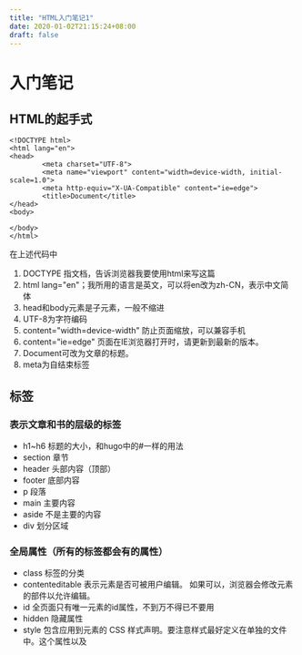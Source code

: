 ```yaml
---
title: "HTML入门笔记1"
date: 2020-01-02T21:15:24+08:00
draft: false
---
```


# 入门笔记
## HTML的起手式
```
<!DOCTYPE html>
<html lang="en">
<head>
        <meta charset="UTF-8">
        <meta name="viewport" content="width=device-width, initial-scale=1.0">
        <meta http-equiv="X-UA-Compatible" content="ie=edge">
        <title>Document</title>
</head>
<body>

</body>
</html>
```
在上述代码中
1. DOCTYPE 指文档，告诉浏览器我要使用html来写这篇
2. html lang="en"；我所用的语言是英文，可以将en改为zh-CN，表示中文简体
3. head和body元素是子元素，一般不缩进
4. UTF-8为字符编码
5. content="width=device-width" 防止页面缩放，可以兼容手机
6. content="ie=edge" 页面在IE浏览器打开时，请更新到最新的版本。
7. Document可改为文章的标题。
8. meta为自结束标签

## 标签
### 表示文章和书的层级的标签
* h1~h6 标题的大小，和hugo中的#一样的用法
* section 章节
* header 头部内容（顶部）
* footer 底部内容
* p       段落
* main  主要内容
* aside 不是主要的内容
* div 划分区域

### 全局属性（所有的标签都会有的属性）
* class  标签的分类
* contenteditable   表示元素是否可被用户编辑。 如果可以，浏览器会修改元素的部件以允许编辑。
* id 全页面只有唯一元素的id属性，不到万不得已不要用
* hidden  隐藏属性
* style  包含应用到元素的 CSS 样式声明。要注意样式最好定义在单独的文件中。这个属性以及 <style> 元素的主要目的是快速装饰。例如用于测试目的。
* tabindex 指示其元素是否可以聚焦，以及它是否/在何处参与顺序键盘导航（通常使用Tab键，因此得名）
* title 用来显示不完整的内容，一般配合省略号使用
  
## 常用内容标签
* ol+li 标签 指得是有序的列表
```
<ol>
    <li>你好</li>
    <li>我是xxx</li>
</ol>
```
* ul+li 标签 指无序列表
```
<ul>
    <li>小美</li>
    <li>小中</li>
    <li>小李</li>
</ul>
```
* dl+dt+dd  定义性列表，dt是被定义的内容，dd是对定义的描述
```
<dl>
    <dt>小美</dt>
    <dd>是个大美女</dd>
    <dt>小中</dt>
    <dd>是个大帅哥</dd>
</dl>
```
* pre 表示预定义格式文本。在该元素中的文本通常按照原文件中的编排，以等宽字体的形式展现出来，文本中的空白符（比如空格和换行符）都会显示出来。(紧跟在 <pre> 开始标签后的换行符也会被省略)
* code  用来报过代码，code内的字体是等宽的
```
<pre>
    <code>
    hello
    today is very well
    </code>
</pre>
```
* br 换行
* hr 分割线
* a 超链接标签
* em 表示强调，语气上的强调
* strong 表示自身的强调
* quota 表示引用（默认为内联样式），可以blockquota ，块级引用。